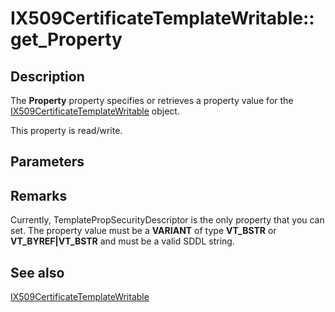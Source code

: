 # IX509CertificateTemplateWritable::get_Property

## Description

The **Property** property specifies or retrieves a property value for the [IX509CertificateTemplateWritable](https://learn.microsoft.com/windows/desktop/api/certenroll/nn-certenroll-ix509certificatetemplatewritable) object.

This property is read/write.

## Parameters

## Remarks

Currently, TemplatePropSecurityDescriptor is the only property that you can set. The property value must be a **VARIANT** of type **VT_BSTR** or **VT_BYREF|VT_BSTR** and must be a valid SDDL string.

## See also

[IX509CertificateTemplateWritable](https://learn.microsoft.com/windows/desktop/api/certenroll/nn-certenroll-ix509certificatetemplatewritable)